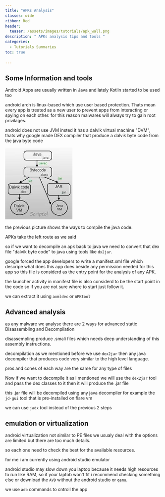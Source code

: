 ```yaml
---
title: "APKs Analysis"
classes: wide
ribbon: Red
header:
  teaser: /assets/images/tutorials/apk_wall.png
description: " APKs analysis tips and tools "
categories:
  - Tutorials Summaries
toc: true

---
```

## Some Information and tools
Android Apps are usually written in Java and lately Kotlin started to be used too

android arch is linux-based which use user based protection. Thats mean every app is treated as a new user to prevent apps from interacting or spying on each other.
for this reason malwares will always try to gain root privilages.


android does not use JVM insted it has a dalvik virtual machine "DVM",
thats why google made DEX compiler that produce a dalvik byte code from the java byte code

![](/assets/images/tutorials/dalvik.jpeg)

the previous picture shows the ways to compile the java code.

APKs take the left route as we said


so if we want to decompile an apk back to java we need to convert that dex file "dalvik byte code" to java using tools like `dx2jar`.

google forced the app developers to write a manifest.xml file which descripe what does this app does beside any permission needed for this app so this file is considerd as the entry point for the analysis of any APK.

the launcher activity in manifest file is also considerd to be the start point in the code so if you are not sure where to start just follow it.

we can extract it using `axmldec` or `APKtool`

## Advanced analysis

as any malware we analyse there are 2 ways for advanced static Disassembling and Decompilation

disassempling produce .smali files which needs deep understanding of this assembly instructions.

decompilation as we mentioned before we use `dex2jar` then any java decompiler that produces code very similar to the high level language.

pros and cones of each way are the same for any type of files

Now if we want to decompile it as i mentioned we will use the `dex2jar` tool and pass the dex classes to it then it will produce the .jar file

this .jar file will be decompiled using any java decompiler for example the `jd-gui` tool that is pre-installed on flare vm 

we can use `jadx` tool instead of the previous 2 steps

## emulation or virtualization

android virtualization not similar to PE files we usualy deal with the options are limited but there are too much details.

so each one need to check the best for the available resources.

for me i am currently using android studio emulator

android studio may slow down you laptop because it needs high resources to run like RAM, so if your laptob won't fit i recommend checking something else or download the `AVD` without the android studio or `qemu`.

we use `adb` commands to cntroll the app


